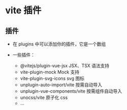 # vite 插件

## 插件

+ 在 plugins 中可以添加你的插件，它是一个数组

+ 一些插件：

  + @vitejs/plugin-vue-jsx JSX、TSX 语法支持
  + vite-plugin-mock Mock 支持
  + vite-plugin-svg-icons svg 图标
  + unplugin-auto-import/vite 按需自动导入
  + unplugin-vue-components/vite 按需组件自动导入
  + unocss/vite 原子化 css
  + ...

